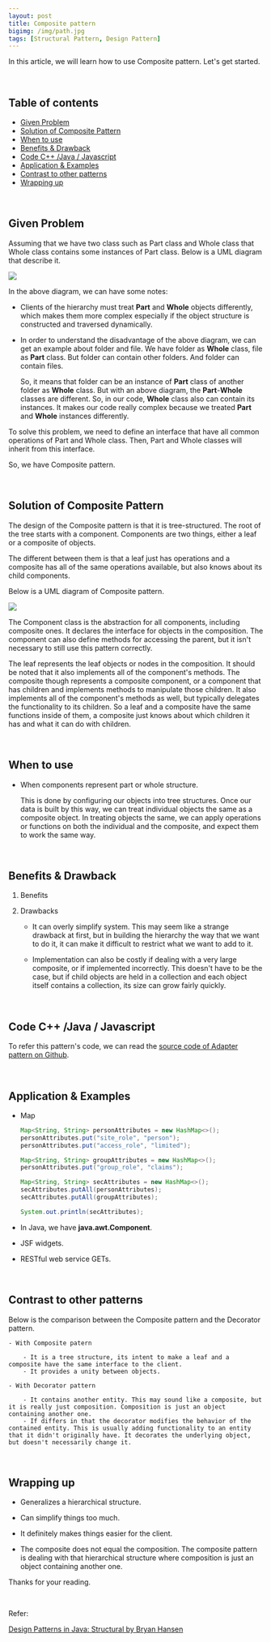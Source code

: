 ```yaml
---
layout: post
title: Composite pattern
bigimg: /img/path.jpg
tags: [Structural Pattern, Design Pattern]
---
```


In this article, we will learn how to use Composite pattern. Let's get started.

<br>

## Table of contents
- [Given Problem](#given-problem)
- [Solution of Composite Pattern](#solution-of-composite-pattern)
- [When to use](#when-to-use)
- [Benefits & Drawback](#benefits-&-drawback)
- [Code C++ /Java / Javascript](#code-c++-/java-/-javascript)
- [Application & Examples](#application-&-examples)
- [Contrast to other patterns](#contrast-to-other-patterns)
- [Wrapping up](#wrapping-up)


<br>

## Given Problem 

Assuming that we have two class such as Part class and Whole class that Whole class contains some instances of Part class. Below is a UML diagram that describe it.

![](../img/design-pattern/composite-pattern/given-problem-composite-pattern.png)

In the above diagram, we can have some notes:
- Clients of the hierarchy must treat **Part** and **Whole** objects differently, which makes them more complex especially if the object structure is constructed and traversed dynamically.

- In order to understand the disadvantage of the above diagram, we can get an example about folder and file. We have folder as **Whole** class, file as **Part** class. But folder can contain other folders. And folder can contain files.

    So, it means that folder can be an instance of **Part** class of another folder as **Whole** class. But with an above diagram, the **Part**-**Whole** classes are different. So, in our code, **Whole** class also can contain its instances. It makes our code really complex because we treated **Part** and **Whole** instances differently.

To solve this problem, we need to define an interface that have all common operations of Part and Whole class. Then, Part and Whole classes will inherit from this interface.

So, we have Composite pattern.

<br>

## Solution of Composite Pattern

The design of the Composite pattern is that it is tree-structured. The root of the tree starts with a component. Components are two things, either a leaf or a composite of objects.

The different between them is that a leaf just has operations and a composite has all of the same operations available, but also knows about its child components.

Below is a UML diagram of Composite pattern.

![](../img/design-pattern/composite-pattern/composite-pattern.png)

The Component class is the abstraction for all components, including composite ones. It declares the interface for objects in the composition. The component can also define methods for accessing the parent, but it isn't necessary to still use this pattern correctly.

The leaf represents the leaf objects or nodes in the composition. It should be noted that it also implements all of the component's methods. The composite though represents a composite component, or a component that has children and implements methods to manipulate those children. It also implements all of the component's methods as well, but typically delegates the functionality to its children. So a leaf and a composite have the same functions inside of them, a composite just knows about which children it has and what it can do with children.

<br>

## When to use

- When components represent part or whole structure.

    This is done by configuring our objects into tree structures. Once our data is built by this way, we can treat individual objects the same as a composite object. In treating objects the same, we can apply operations or functions on both the individual and the composite, and expect them to work the same way.



<br>

## Benefits & Drawback
1. Benefits




2. Drawbacks

    - It can overly simplify system. This may seem like a strange drawback at first, but in building the hierarchy the way that we want to do it, it can make it difficult to restrict what we want to add to it.

    - Implementation can also be costly if dealing with a very large composite, or if implemented incorrectly. This doesn't have to be the case, but if child objects are held in a collection and each object itself contains a collection, its size can grow fairly quickly.

<br>

## Code C++ /Java / Javascript

To refer this pattern's code, we can read the [source code of Adapter pattern on Github](https://github.com/DucManhPhan/Design-Pattern/tree/master/Structural-Pattern/Composite-pattern).

<br>

## Application & Examples

- Map

    ```java
    Map<String, String> personAttributes = new HashMap<>();
    personAttributes.put("site_role", "person");
    personAttributes.put("access_role", "limited");

    Map<String, String> groupAttributes = new HashMap<>();
    personAttributes.put("group_role", "claims");

    Map<String, String> secAttributes = new HashMap<>();
    secAttributes.putAll(personAttributes);
    secAttributes.putAll(groupAttributes);

    System.out.println(secAttributes);
    ```

- In Java, we have **java.awt.Component**.
- JSF widgets.
- RESTful web service GETs.

<br>

## Contrast to other patterns

Below is the comparison between the Composite pattern and the Decorator pattern.

    - With Composite patern

        - It is a tree structure, its intent to make a leaf and a composite have the same interface to the client.
        - It provides a unity between objects.

    - With Decorator pattern

        - It contains another entity. This may sound like a composite, but it is really just composition. Composition is just an object containing another one.
        - If differs in that the decorator modifies the behavior of the contained entity. This is usually adding functionality to an entity that it didn't originally have. It decorates the underlying object, but doesn't necessarily change it.

<br>

## Wrapping up

- Generalizes a hierarchical structure.

- Can simplify things too much.

- It definitely makes things easier for the client.

- The composite does not equal the composition. The composite pattern is dealing with that hierarchical structure where composition is just an object containing another one.

Thanks for your reading.

<br>

Refer: 

[Design Patterns in Java: Structural by Bryan Hansen](https://app.pluralsight.com/library/courses/design-patterns-java-structural/table-of-contents)
